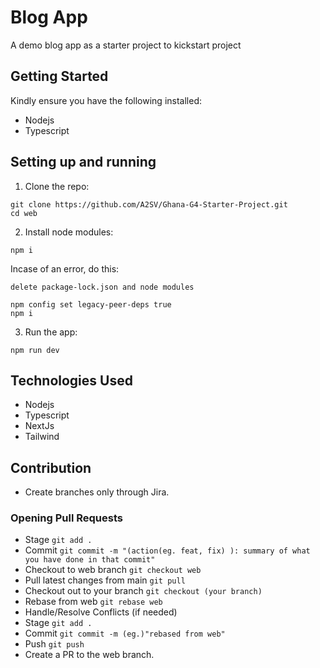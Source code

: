 # Blog App 

A demo blog app as a starter project to kickstart project 

## Getting Started

Kindly ensure you have the following installed:
* Nodejs
* Typescript

## Setting up and running
1. Clone the repo:
```
git clone https://github.com/A2SV/Ghana-G4-Starter-Project.git
cd web
```

2. Install node modules:
```
npm i
```
Incase of an error, do this:
```
delete package-lock.json and node modules

npm config set legacy-peer-deps true
npm i
```

3. Run the app:
```
npm run dev
```

## Technologies Used
* Nodejs
* Typescript
* NextJs
* Tailwind

## Contribution
* Create branches only through Jira.

### Opening Pull Requests
* Stage ```git add . ```
* Commit ```git commit -m "(action(eg. feat, fix) ): summary of what you have done in that commit" ```
* Checkout to web branch ```git checkout web```
* Pull latest changes from main ```git pull```
* Checkout out to your branch ```git checkout (your branch) ```
* Rebase from web ```git rebase web```
* Handle/Resolve Conflicts (if needed)
* Stage ```git add .```
* Commit ```git commit -m (eg.)"rebased from web"```
* Push ```git push```
* Create a PR to the web branch.